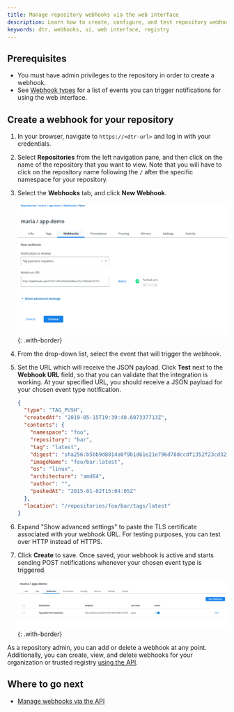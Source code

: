 ```yaml
---
title: Manage repository webhooks via the web interface
description: Learn how to create, configure, and test repository webhooks for DTR using the web interface.
keywords: dtr, webhooks, ui, web interface, registry
---
```


## Prerequisites

- You must have admin privileges to the repository in order to create a webhook.
- See [Webhook types](/ee/dtr/admin/manage-webhooks/index.md#webhook-types) for a list of events you can trigger notifications for using the web interface.

## Create a webhook for your repository

1. In your browser, navigate to `https://<dtr-url>` and log in with your credentials.

2. Select **Repositories** from the left navigation pane, and then click on the name of the repository that you want to view. Note that you will have to click on the repository name following the `/` after the specific namespace for your repository.

3. Select the **Webhooks** tab, and click **New Webhook**.

     ![](/ee/dtr/images/manage-webhooks-1.png){: .with-border}

4. From the drop-down list, select the event that will trigger the webhook.
5. Set the URL which will receive the JSON payload. Click **Test** next to the **Webhook URL** field, so that you can validate that the integration is working. At your specified URL, you should receive a JSON payload for your chosen event type notification.

	```json
	{
	  "type": "TAG_PUSH",
	  "createdAt": "2019-05-15T19:39:40.607337713Z",
	  "contents": {
	    "namespace": "foo",
	    "repository": "bar",
	    "tag": "latest",
	    "digest": "sha256:b5bb9d8014a0f9b1d61e21e796d78dccdf1352f23cd32812f4850b878ae4944c",
	    "imageName": "foo/bar:latest",
	    "os": "linux",
	    "architecture": "amd64",
	    "author": "",
	    "pushedAt": "2015-01-02T15:04:05Z"
	  },
	  "location": "/repositories/foo/bar/tags/latest"
	}
	```

6. Expand "Show advanced settings" to paste the TLS certificate associated with your webhook URL. For testing purposes, you can test over HTTP instead of HTTPS.

7. Click **Create** to save. Once saved, your webhook is active and starts sending POST notifications whenever your chosen event type is triggered.

     ![](/ee/dtr/images/manage-webhooks-2.png){: .with-border}

As a repository admin, you can add or delete a webhook at any point. Additionally, you can create, view, and delete webhooks for your organization or trusted registry [using the API](use-the-api).

## Where to go next

- [Manage webhooks via the API](use-the-api)
